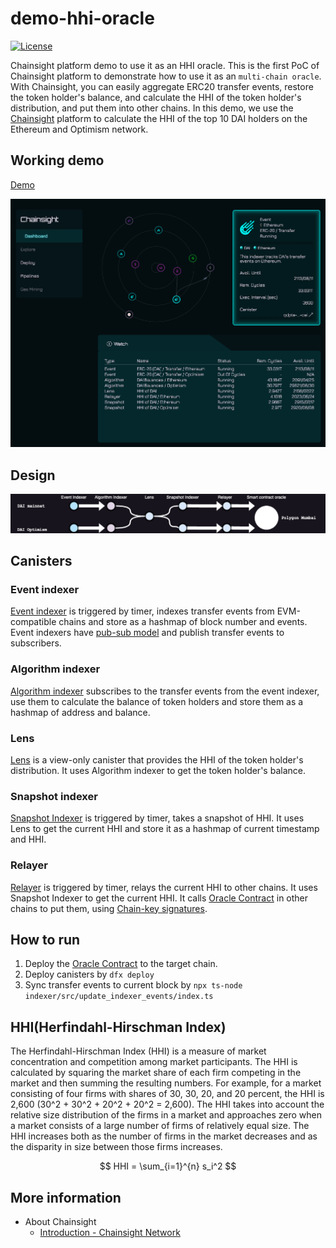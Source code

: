 
# demo-hhi-oracle

[![License](https://img.shields.io/badge/license-Apache%202.0-green.svg)](LICENSE)

Chainsight platform demo to use it as an HHI oracle.
This is the first PoC of Chainsight platform to demonstrate how to use it as an `multi-chain oracle`.
With Chainsight, you can easily aggregate ERC20 transfer events, restore the token holder's balance, and calculate the HHI of the token holder's distribution, and put them into other chains.
In this demo, we use the [Chainsight](https://chainsight.network) platform to calculate the HHI of the top 10 DAI holders on the Ethereum and Optimism network.

## Working demo

[Demo](https://demo1.chainsight.network/)

![Image](demo.png)

## Design

![Image](arch.png)

## Canisters

### Event indexer

[Event indexer](indexer/src/indexer) is triggered by timer, indexes transfer events from EVM-compatible chains and store as a hashmap of block number and events.
Event indexers have [pub-sub model](https://internetcomputer.org/docs/current/motoko/main/sharing#publisher-subscriber-pattern-with-actors) and publish transfer events to subscribers.

### Algorithm indexer

[Algorithm indexer](indexer/src/mapping) subscribes to the transfer events from the event indexer, use them to calculate the balance of token holders and store them as a hashmap of address and balance.

### Lens

[Lens](indexer/src/hhi) is a view-only canister that provides the HHI of the token holder's distribution.
It uses Algorithm indexer to get the token holder's balance.

### Snapshot indexer

[Snapshot Indexer](indexer/src/hhi_snapshot/) is triggered by timer, takes a snapshot of HHI.
It uses Lens to get the current HHI and store it as a hashmap of current timestamp and HHI.

### Relayer

[Relayer](indexer/src/relayer/) is triggered by timer, relays the current HHI to other chains.
It uses Snapshot Indexer to get the current HHI.
It calls [Oracle Contract](oracle/contracts/OracleV1.sol) in other chains to put them, using [Chain-key signatures](https://internetcomputer.org/how-it-works/threshold-ecdsa-signing/).

## How to run

1. Deploy the [Oracle Contract](oracle/contracts/OracleV1.sol) to the target chain.
1. Deploy canisters by `dfx deploy`
1. Sync transfer events to current block by `npx ts-node indexer/src/update_indexer_events/index.ts`

## HHI(Herfindahl-Hirschman Index)

The Herfindahl-Hirschman Index (HHI) is a measure of market concentration and competition among market participants. The HHI is calculated by squaring the market share of each firm competing in the market and then summing the resulting numbers. For example, for a market consisting of four firms with shares of 30, 30, 20, and 20 percent, the HHI is 2,600 (30^2 + 30^2 + 20^2 + 20^2 = 2,600). The HHI takes into account the relative size distribution of the firms in a market and approaches zero when a market consists of a large number of firms of relatively equal size. The HHI increases both as the number of firms in the market decreases and as the disparity in size between those firms increases.
  
$$ HHI = \sum_{i=1}^{n} s_i^2 $$

## More information

- About Chainsight
  - [Introduction - Chainsight Network](https://docs.chainsight.network/)
